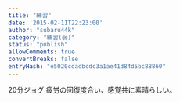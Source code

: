 ```yaml
---
title: "練習"
date: '2015-02-11T22:23:00'
author: "subaru44k"
category: "練習(弱)"
status: "publish"
allowComments: true
convertBreaks: false
entryHash: "e5020cdadbcdc3a1ae41d84d5bc88860"
---
```

20分ジョグ
疲労の回復度合い、感覚共に素晴らしい。
